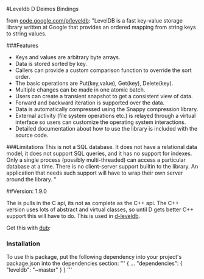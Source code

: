 #Leveldb D Deimos Bindings

from [code.google.com/p/leveldb](https://code.google.com/p/leveldb/):
"LevelDB is a fast key-value storage library written at Google that provides an ordered mapping from string keys to string values.

###Features
- Keys and values are arbitrary byte arrays.
- Data is stored sorted by key.
- Callers can provide a custom comparison function to override the sort order.
- The basic operations are Put(key,value), Get(key), Delete(key).
- Multiple changes can be made in one atomic batch.
- Users can create a transient snapshot to get a consistent view of data.
- Forward and backward iteration is supported over the data.
- Data is automatically compressed using the Snappy compression library.
- External activity (file system operations etc.) is relayed through a virtual interface so users can customize the operating system interactions.
- Detailed documentation about how to use the library is included with the source code.

###Limitations
This is not a SQL database. It does not have a relational data model, it does not support SQL queries, and it has no support for indexes.
Only a single process (possibly multi-threaded) can access a particular database at a time.
There is no client-server support builtin to the library. An application that needs such support will have to wrap their own server around the library.
"

##Version: 1.9.0

The is pulls in the C api, its not as complete as the C++ api.  The C++ version uses
lots of abstract and virtual classes, so until D gets better C++ support this will have
to do.  This is used in [d-leveldb](https://github.com/bheads/d-leveldb).

Get this with [dub](http://registry.vibed.org/packages/leveldb):
### Installation
To use this package, put the following dependency into your project's package.json into the dependencies section:
'''
{
	...
	"dependencies": {
		"leveldb": "~master"
	}
}
'''
